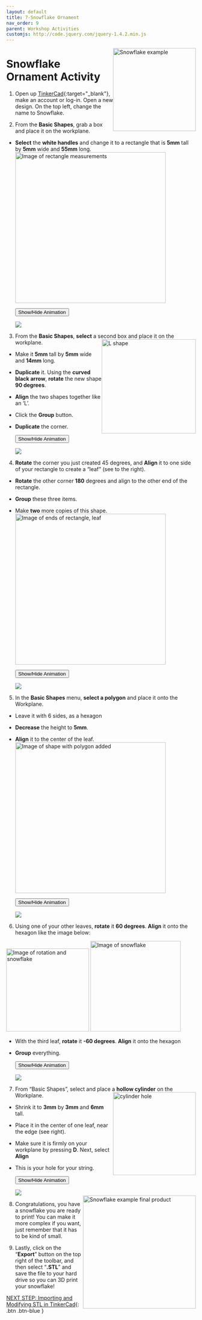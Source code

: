 ```yaml
---
layout: default
title: 7-Snowflake Ornament
nav_order: 9
parent: Workshop Activities
customjs: http://code.jquery.com/jquery-1.4.2.min.js
---
```

<img src="images/tinkercad-snowflake-01.png" style="float:right;width:220px" alt="Snowflake example">

# Snowflake Ornament Activity
1. Open up [TinkerCad](https://www.tinkercad.com/){:target="_blank"}, make an account or log-in. Open a new design. On the top left, change the name to Snowflake.

2. From the **Basic Shapes**, grab a box and place it on the workplane. 
- **Select** the **white handles** and change it to a rectangle that is **5mm** tall by **5mm** wide and **55mm** long.<br>
    <img src="images/tinkercad-snowflake-02.png" style="width:400px" alt="Image of rectangle measurements">

    <button onclick="toggle('gif1')">Show/Hide Animation</button>
    <div id="gif1">
    <img src="images/tinkercad-snowflake-03.gif">
    </div>

3. From the **Basic Shapes**, **select** a second box and place it on the workplane. <img src="images/tinkercad-snowflake-04.png" style="float:right;width:250px" alt="L shape">
- Make it **5mm** tall by **5mm** wide and **14mm** long. 
- **Duplicate** it. Using the **curved black arrow**, **rotate** the new shape **90 degrees**.
- **Align** the two shapes together like an ‘L’. 
- Click the **Group** button. 
- **Duplicate** the corner.<br>

    <button onclick="toggle('gif2')">Show/Hide Animation</button>
    <div id="gif2">
    <img src="images/tinkercad-snowflake-05.gif">
    </div>

4. **Rotate** the corner you just created 45 degrees, and **Align** it to one side of your rectangle to create a “leaf” (see to the right). 
- **Rotate** the other corner **180** degrees and align to the other end of the rectangle. 
- **Group** these three items.
- Make **two** more copies of this shape.<br>
    <img src="images/tinkercad-snowflake-06.png" style="width:400px" alt="Image of ends of rectangle, leaf">

    <button onclick="toggle('gif3')">Show/Hide Animation</button>
    <div id="gif3">
    <img src="images/tinkercad-snowflake-07.gif">
    </div>

5. In the **Basic Shapes** menu, **select a polygon** and place it onto the Workplane. 
- Leave it with 6 sides, as a hexagon
- **Decrease** the height to **5mm**. 
- **Align** it to the center of the leaf.<br>
    <img src="images/tinkercad-snowflake-08.png" style="width:400px" alt="Image of shape with polygon added">

    <button onclick="toggle('gif4')">Show/Hide Animation</button>
    <div id="gif4">
    <img src="images/tinkercad-snowflake-09.gif">
    </div>

6. Using one of your other leaves, **rotate** it **60 degrees**. **Align** it onto the hexagon like the image below: <br>
 <img src="images/tinkercad-snowflake-10.png" style="width:220px" alt="Image of rotation and snowflake">
 <img src="images/tinkercad-snowflake-11.png" style="width:240px" alt="Image of snowflake">
 
 - With the third leaf, **rotate** it **-60 degrees**. **Align** it onto the hexagon
 - **Group** everything.

    <button onclick="toggle('gif5')">Show/Hide Animation</button>
    <div id="gif5">
    <img src="images/tinkercad-snowflake-12.gif">
    </div>

7. From “Basic Shapes”, select and place a **hollow cylinder** on the Workplane. <img src="images/tinkercad-snowflake-13.png" style="float:right;width:220px" alt="cylinder hole">
- Shrink it to **3mm** by **3mm** and **6mm** tall. 
- Place it in the center of one leaf, near the edge (see right). 
- Make sure it is firmly on your workplane by pressing **D**. Next, select **Align**
- This is your hole for your string.

    <button onclick="toggle('gif6')">Show/Hide Animation</button>
    <div id="gif6">
    <img src="images/tinkercad-snowflake-14.gif">
    </div>

    <img src="images/tinkercad-snowflake-15.png" style="float:right;width:300px" alt="Snowflake example final product">

8. Congratulations, you have a snowflake you are ready to print! You can make it more complex if you want, just remember that it has to be kind of small.

9. Lastly, click on the “**Export**” button on the top right of the toolbar, and then select “**.STL**” and save the file to your hard drive so you can 3D print your snowflake!

<script>  

    function toggle(input) {
        var x = document.getElementById(input);
        if (x.style.display === "none") {
            x.style.display = "block";
        } else {
            x.style.display = "none";
        }
    }
</script>

[NEXT STEP: Importing and Modifying STL in TinkerCad](8-importing-modifying-stl.html){: .btn .btn-blue }
